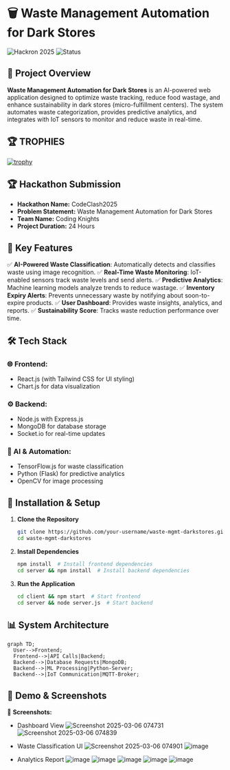 # 🗑️ Waste Management Automation for Dark Stores

![Hackron 2025](https://img.shields.io/badge/Techathon-2025-blue.svg) ![Status](https://img.shields.io/badge/Status-Completed-success.svg)

## 🚀 Project Overview
**Waste Management Automation for Dark Stores** is an AI-powered web application designed to optimize waste tracking, reduce food wastage, and enhance sustainability in dark stores (micro-fulfillment centers). The system automates waste categorization, provides predictive analytics, and integrates with IoT sensors to monitor and reduce waste in real-time.

## 🏆 TROPHIES
[![trophy](https://github-profile-trophy.vercel.app/?username=OneTeraByte7&theme=onedark)](https://github.com/ryo-ma/github-profile-trophy)


## 🏆 Hackathon Submission
- **Hackathon Name:** CodeClash2025
- **Problem Statement:** Waste Management Automation for Dark Stores
- **Team Name:** Coding Knights
- **Project Duration:** 24 Hours

## 🎯 Key Features
✅ **AI-Powered Waste Classification**: Automatically detects and classifies waste using image recognition.
✅ **Real-Time Waste Monitoring**: IoT-enabled sensors track waste levels and send alerts.
✅ **Predictive Analytics**: Machine learning models analyze trends to reduce wastage.
✅ **Inventory Expiry Alerts**: Prevents unnecessary waste by notifying about soon-to-expire products.
✅ **User Dashboard**: Provides waste insights, analytics, and reports.
✅ **Sustainability Score**: Tracks waste reduction performance over time.

## 🛠️ Tech Stack
### 🌐 Frontend:
- React.js (with Tailwind CSS for UI styling)
- Chart.js for data visualization

### ⚙️ Backend:
- Node.js with Express.js
- MongoDB for database storage
- Socket.io for real-time updates

### 🤖 AI & Automation:
- TensorFlow.js for waste classification
- Python (Flask) for predictive analytics
- OpenCV for image processing

## 🔧 Installation & Setup
1. **Clone the Repository**
   ```sh
   git clone https://github.com/your-username/waste-mgmt-darkstores.git
   cd waste-mgmt-darkstores
   ```
2. **Install Dependencies**
   ```sh
   npm install  # Install frontend dependencies
   cd server && npm install  # Install backend dependencies
   ```
3. **Run the Application**
   ```sh
   cd client && npm start  # Start frontend
   cd server && node server.js  # Start backend
   ```

## 📊 System Architecture
```mermaid
graph TD;
  User-->Frontend;
  Frontend-->|API Calls|Backend;
  Backend-->|Database Requests|MongoDB;
  Backend-->|ML Processing|Python-Server;
  Backend-->|IoT Communication|MQTT-Broker;

```

## 🎥 Demo & Screenshots
📌 **Screenshots:**
- Dashboard View
![Screenshot 2025-03-06 074731](https://github.com/user-attachments/assets/b2e8f028-fe9f-4604-bef2-6116a4161eba)
![Screenshot 2025-03-06 074839](https://github.com/user-attachments/assets/8595700f-90cd-42a7-bede-1b8e49989037)

- Waste Classification UI
![Screenshot 2025-03-06 074901](https://github.com/user-attachments/assets/85c23e65-6878-40c4-8183-b1ad6ec750f3)
![image](https://github.com/user-attachments/assets/d1147fac-baac-498a-9304-8eb962e6ce93)


- Analytics Report
![image](https://github.com/user-attachments/assets/eddc6740-5bb4-4c19-a217-70b85b9a3a5e)
![image](https://github.com/user-attachments/assets/452a3087-d711-48f4-a14a-86070227851d)
![image](https://github.com/user-attachments/assets/af4a6b47-a620-4eee-80e9-b4f8f3a7ede1)
![image](https://github.com/user-attachments/assets/bc447408-0bba-4c46-979a-537d8123eedb)
![image](https://github.com/user-attachments/assets/8eb88215-1f8c-4f79-91f9-4824503657d7)


